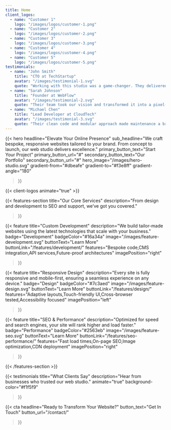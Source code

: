 ```yaml
---
title: Home
client_logos:
  - name: "Customer 1"
    logo: "/images/logos/customer-1.png"
  - name: "Customer 2"
    logo: "/images/logos/customer-2.png"
  - name: "Customer 3"
    logo: "/images/logos/customer-3.png"
  - name: "Customer 4"
    logo: "/images/logos/customer-4.png"
  - name: "Customer 5"
    logo: "/images/logos/customer-5.png"
testimonials:
  - name: "John Smith"
    title: "CTO at TechStartup"
    avatar: "/images/testimonial-1.svg"
    quote: "Working with this studio was a game-changer. They delivered a fully custom site on time, and the friendly support made the whole process effortless."
  - name: "Sarah Johnson"
    title: "Founder at WebFlow"
    avatar: "/images/testimonial-2.svg"
    quote: "Their team took our vision and transformed it into a pixel-perfect website. The responsiveness and load times are outstanding."
  - name: "Michael Chen"
    title: "Lead Developer at CloudTech"
    avatar: "/images/testimonial-3.svg"
    quote: "Their clean code and modular approach made maintenance a breeze. We've seen a 30% uptick in engagement since launch."
---
```


{{< hero 
    headline="Elevate Your Online Presence"
    sub_headline="We craft bespoke, responsive websites tailored to your brand. From concept to launch, our web studio delivers excellence."
    primary_button_text="Start Your Project"
    primary_button_url="#"
    secondary_button_text="Our Portfolio"
    secondary_button_url="#"
    hero_image="/images/hero-studio.svg"
    gradient-from="#dbeafe"
    gradient-to="#f3e8ff"
    gradient-angle="180"
>}}

{{< client-logos animate="true" >}}

{{< features-section 
    title="Our Core Services"
    description="From design and development to SEO and support, we’ve got you covered."
>}}

{{< feature
    title="Custom Development"
    description="We build tailor-made websites using the latest technologies that scale with your business."
    badge="Development"
    badgeColor="#16a34a"
    image="/images/feature-development.svg"
    buttonText="Learn More"
    buttonLink="/features/development/"
    features="Bespoke code,CMS integration,API services,Future-proof architectures"
    imagePosition="right"
>}}

{{< feature
    title="Responsive Design"
    description="Every site is fully responsive and mobile-first, ensuring a seamless experience on any device."
    badge="Design"
    badgeColor="#7c3aed"
    image="/images/feature-design.svg"
    buttonText="Learn More"
    buttonLink="/features/design/"
    features="Adaptive layouts,Touch-friendly UI,Cross-browser tested,Accessibility focused"
    imagePosition="left"
>}}

{{< feature
    title="SEO & Performance"
    description="Optimized for speed and search engines, your site will rank higher and load faster."
    badge="Performance"
    badgeColor="#2563eb"
    image="/images/feature-seo.svg"
    buttonText="Learn More"
    buttonLink="/features/seo-performance/"
    features="Fast load times,On-page SEO,Image optimization,CDN deployment"
    imagePosition="right"
>}}

{{< /features-section >}}

{{< testimonials 
    title="What Clients Say"
    description="Hear from businesses who trusted our web studio."
    animate="true"
    background-color="#f1f5f9"
>}}

{{< cta 
    headline="Ready to Transform Your Website?" 
    button_text="Get In Touch" 
    button_url="/contact/" 
>}}
